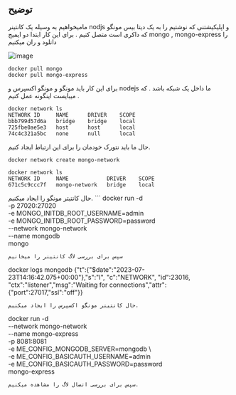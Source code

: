 ## توضیح
مامیخواهیم به وسیله یک کانتینر nodjs و اپلیکیشتنی که نوشتیم را به یک دیتا بیس مونگو که داکری است متصل کنیم . برای این کار ابتدا دو ایمیج mongo , mongo-express  را دانلود و ران میکنیم

![image](https://github.com/milad-baousi/Docker/assets/113288076/7e0ddfa1-5efe-44a4-87cb-14206743ee3b)

```
docker pull mongo
docker pull mongo-express
```
برای این کار باید مونگو و مونگو اکسپرس و nodejs ما داخل یک شبکه باشد . که میبایست اینگونه عمل کنیم .
```
docker network ls
NETWORK ID     NAME      DRIVER    SCOPE
bbb799d57d6a   bridge    bridge    local
725fbe0ae5e3   host      host      local
74c4c321a5bc   none      null      local
```
حال ما باید نتورک خودمان را برای این ارتباط ایجاد کنیم.
```
docker network create mongo-network

docker network ls
NETWORK ID     NAME            DRIVER    SCOPE
671c5c9ccc7f   mongo-network   bridge    local
```
حال کانتیتر مونگو را ایجاد میکنیم.
‍‍‍```
docker run -d \
-p 27020:27020 \
-e MONGO_INITDB_ROOT_USERNAME=admin \
-e MONGO_INITDB_ROOT_PASSWORD=password \
--network mongo-network \
--name mongodb \
mongo
```
سپس برای بررسی لاگ کانتینر را میخانیم
```
docker logs mongodb
{"t":{"$date":"2023-07-23T14:16:42.075+00:00"},"s":"I",  "c":"NETWORK",  "id":23016,   "ctx":"listener","msg":"Waiting for connections","attr":{"port":27017,"ssl":"off"}}
```
حال کانتینر مونگو اکسپرس را ایجاد میکنیم.
```
docker run -d  \
    --network mongo-network \
    --name mongo-express \
    -p 8081:8081 \
    -e ME_CONFIG_MONGODB_SERVER=mongodb \        
    -e ME_CONFIG_BASICAUTH_USERNAME=admin \
    -e ME_CONFIG_BASICAUTH_PASSWORD=password \
    mongo-express
```
سپس برای بررسی اتصال لاگ را مشاهده میکنیم.



